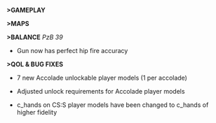 **>GAMEPLAY**

**>MAPS**

**>BALANCE**
*PzB 39*
- Gun now has perfect hip fire accuracy

**>QOL & BUG FIXES**
- 7 new Accolade unlockable player models (1 per accolade)

- Adjusted unlock requirements for Accolade player models

- c_hands on CS:S player models have been changed to c_hands of higher fidelity